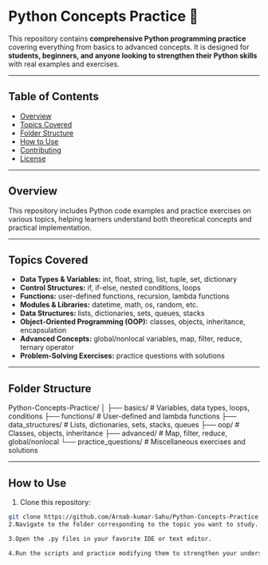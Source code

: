 # Python Concepts Practice 🐍

This repository contains **comprehensive Python programming practice** covering everything from basics to advanced concepts. It is designed for **students, beginners, and anyone looking to strengthen their Python skills** with real examples and exercises.

---

## Table of Contents
- [Overview](#overview)
- [Topics Covered](#topics-covered)
- [Folder Structure](#folder-structure)
- [How to Use](#how-to-use)
- [Contributing](#contributing)
- [License](#license)

---

## Overview
This repository includes Python code examples and practice exercises on various topics, helping learners understand both theoretical concepts and practical implementation.

---

## Topics Covered
- **Data Types & Variables:** int, float, string, list, tuple, set, dictionary  
- **Control Structures:** if, if-else, nested conditions, loops  
- **Functions:** user-defined functions, recursion, lambda functions  
- **Modules & Libraries:** datetime, math, os, random, etc.  
- **Data Structures:** lists, dictionaries, sets, queues, stacks  
- **Object-Oriented Programming (OOP):** classes, objects, inheritance, encapsulation  
- **Advanced Concepts:** global/nonlocal variables, map, filter, reduce, ternary operator  
- **Problem-Solving Exercises:** practice questions with solutions  

---

## Folder Structure
Python-Concepts-Practice/
│
├── basics/ # Variables, data types, loops, conditions
├── functions/ # User-defined and lambda functions
├── data_structures/ # Lists, dictionaries, sets, stacks, queues
├── oop/ # Classes, objects, inheritance
├── advanced/ # Map, filter, reduce, global/nonlocal
└── practice_questions/ # Miscellaneous exercises and solutions

---

## How to Use
1. Clone this repository:
```bash
git clone https://github.com/Arnab-kumar-Sahu/Python-Concepts-Practice.git
2.Navigate to the folder corresponding to the topic you want to study.

3.Open the .py files in your favorite IDE or text editor.

4.Run the scripts and practice modifying them to strengthen your understanding.



